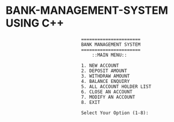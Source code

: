 # BANK-MANAGEMENT-SYSTEM USING C++

                                ======================
                                BANK MANAGEMENT SYSTEM
                                ======================
                                    ::MAIN MENU::

                                1. NEW ACCOUNT
                                2. DEPOSIT AMOUNT
                                3. WITHDRAW AMOUNT
                                4. BALANCE ENQUIRY
                                5. ALL ACCOUNT HOLDER LIST
                                6. CLOSE AN ACCOUNT
                                7. MODIFY AN ACCOUNT
                                8. EXIT

                                Select Your Option (1-8):
